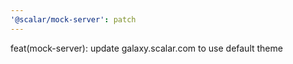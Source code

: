 ```yaml
---
'@scalar/mock-server': patch
---
```


feat(mock-server): update galaxy.scalar.com to use default theme
